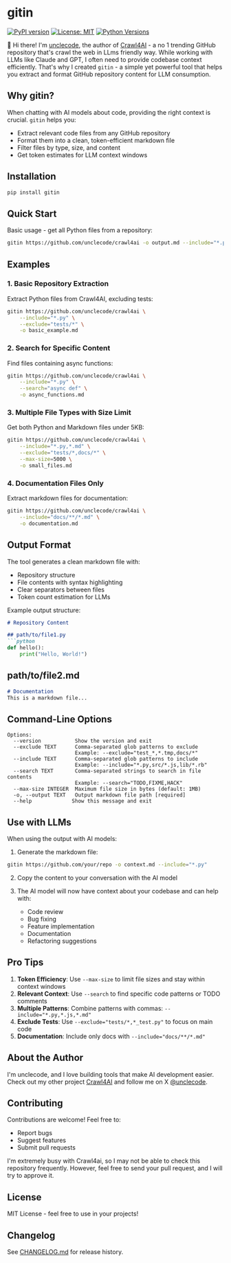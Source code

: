 # gitin

[![PyPI version](https://badge.fury.io/py/gitin.svg)](https://badge.fury.io/py/gitin)
[![License: MIT](https://img.shields.io/badge/License-MIT-yellow.svg)](https://opensource.org/licenses/MIT)
[![Python Versions](https://img.shields.io/pypi/pyversions/gitin.svg)](https://pypi.org/project/gitin/)

👋 Hi there! I'm [unclecode](https://x.com/unclecode), the author of [Crawl4AI](https://github.com/unclecode/crawl4ai) - a no 1 trending GitHub repository that's crawl the web in LLms friendly way. While working with LLMs like Claude and GPT, I often need to provide codebase context efficiently. That's why I created `gitin` - a simple yet powerful tool that helps you extract and format GitHub repository content for LLM consumption.

## Why gitin?

When chatting with AI models about code, providing the right context is crucial. `gitin` helps you:
- Extract relevant code files from any GitHub repository
- Format them into a clean, token-efficient markdown file
- Filter files by type, size, and content
- Get token estimates for LLM context windows

## Installation

```bash
pip install gitin
```

## Quick Start

Basic usage - get all Python files from a repository:
```bash
gitin https://github.com/unclecode/crawl4ai -o output.md --include="*.py"
```

## Examples

### 1. Basic Repository Extraction
Extract Python files from Crawl4AI, excluding tests:
```bash
gitin https://github.com/unclecode/crawl4ai \
    --include="*.py" \
    --exclude="tests/*" \
    -o basic_example.md
```

### 2. Search for Specific Content
Find files containing async functions:
```bash
gitin https://github.com/unclecode/crawl4ai \
    --include="*.py" \
    --search="async def" \
    -o async_functions.md
```

### 3. Multiple File Types with Size Limit
Get both Python and Markdown files under 5KB:
```bash
gitin https://github.com/unclecode/crawl4ai \
    --include="*.py,*.md" \
    --exclude="tests/*,docs/*" \
    --max-size=5000 \
    -o small_files.md
```

### 4. Documentation Files Only
Extract markdown files for documentation:
```bash
gitin https://github.com/unclecode/crawl4ai \
    --include="docs/**/*.md" \
    -o documentation.md
```

## Output Format

The tool generates a clean markdown file with:
- Repository structure
- File contents with syntax highlighting
- Clear separators between files
- Token count estimation for LLMs

Example output structure:
```markdown
# Repository Content

## path/to/file1.py
```python
def hello():
    print("Hello, World!")
```

## path/to/file2.md
```markdown
# Documentation
This is a markdown file...
```

## Command-Line Options

```
Options:
  --version           Show the version and exit
  --exclude TEXT      Comma-separated glob patterns to exclude
                      Example: --exclude="test_*,*.tmp,docs/*"
  --include TEXT      Comma-separated glob patterns to include
                      Example: --include="*.py,src/*.js,lib/*.rb"
  --search TEXT       Comma-separated strings to search in file contents
                      Example: --search="TODO,FIXME,HACK"
  --max-size INTEGER  Maximum file size in bytes (default: 1MB)
  -o, --output TEXT   Output markdown file path [required]
  --help             Show this message and exit
```

## Use with LLMs

When using the output with AI models:

1. Generate the markdown file:
```bash
gitin https://github.com/your/repo -o context.md --include="*.py"
```

2. Copy the content to your conversation with the AI model

3. The AI model will now have context about your codebase and can help with:
   - Code review
   - Bug fixing
   - Feature implementation
   - Documentation
   - Refactoring suggestions

## Pro Tips

1. **Token Efficiency**: Use `--max-size` to limit file sizes and stay within context windows
2. **Relevant Context**: Use `--search` to find specific code patterns or TODO comments
3. **Multiple Patterns**: Combine patterns with commas: `--include="*.py,*.js,*.md"`
4. **Exclude Tests**: Use `--exclude="tests/*,*_test.py"` to focus on main code
5. **Documentation**: Include only docs with `--include="docs/**/*.md"`

## About the Author

I'm unclecode, and I love building tools that make AI development easier. Check out my other project [Crawl4AI](https://github.com/unclecode/crawl4ai) and follow me on X [@unclecode](https://x.com/unclecode).

## Contributing

Contributions are welcome! Feel free to:
- Report bugs
- Suggest features
- Submit pull requests

I'm extremely busy with Crawl4ai, so I may not be able to check this repository frequently. However, feel free to send your pull request, and I will try to approve it.

## License

MIT License - feel free to use in your projects!

## Changelog

See [CHANGELOG.md](CHANGELOG.md) for release history.
